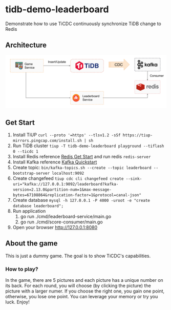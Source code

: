 # tidb-demo-leaderboard
Demonstrate how to use TiCDC continuously synchronize TiDB change to Redis

## Architecture

![Game Leaderboard Architecture](/resources/architecture.svg)

## Get Start

1. Install TiUP `curl --proto '=https' --tlsv1.2 -sSf https://tiup-mirrors.pingcap.com/install.sh | sh`
2. Run TiDB cluster `tiup -T tidb-demo-leaderboard playground --tiflash 0 --ticdc 1`
3. Install Redis reference [Redis Get Start](https://redis.io/docs/getting-started/) and run redis `redis-server`
4. Install Kafka reference [Kafka Quickstart](https://kafka.apache.org/quickstart#quickstart_startserver)
5. Create topic: `bin/kafka-topics.sh --create --topic leaderboard --bootstrap-server localhost:9092`
6. Create changefeed `tiup cdc cli changefeed create --sink-uri="kafka://127.0.0.1:9092/leaderboard?kafka-version=2.13.0&partition-num=1&max-message-bytes=67108864&replication-factor=1&protocol=canal-json"`
7. Create database `mysql -h 127.0.0.1 -P 4000 -uroot -e "create database leaderboard";`
8. Run application
   1. go run ./cmd/leaderboard-service/main.go
   2. go run ./cmd/score-consumer/main.go
9. Open your browser http://127.0.0.1:8080

## About the game

This is just a dummy game. The goal is to show TiCDC's capabilities.

### How to play?
In the game, there are 5 pictures and each picture has a unique number on its back. For each round, you will choose (by clicking the picture) the picture with a larger numer. If you choose the right one, you gain one point, otherwise, you lose one point. You can leverage your memory or try you luck. Enjoy!
